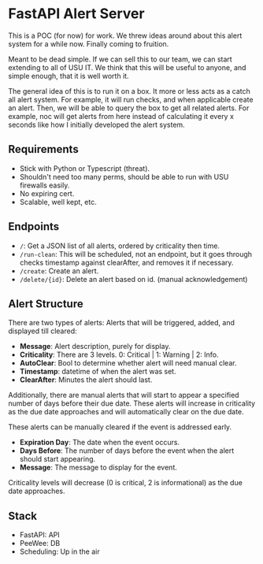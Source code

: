 # FastAPI Alert Server

This is a POC (for now) for work. We threw ideas around about this alert system for a while now. Finally coming to fruition.

Meant to be dead simple. If we can sell this to our team, we can start extending to all of USU IT. We think that this will be useful to anyone, and simple enough, that it is well worth it.

The general idea of this is to run it on a box. It more or less acts as a catch all alert system. For example, it will run checks, and when applicable create an alert. Then, we will be able to query the box to get all related alerts. For example, noc will get alerts from here instead of calculating it every x seconds like how I initially developed the alert system.

## Requirements

-   Stick with Python or Typescript (threat).
-   Shouldn't need too many perms, should be able to run with USU firewalls easily.
-   No expiring cert.
-   Scalable, well kept, etc.

## Endpoints

-   `/`: Get a JSON list of all alerts, ordered by criticality then time.
-   `/run-clean`: This will be scheduled, not an endpoint, but it goes through checks timestamp against clearAfter, and removes it if necessary.
-   `/create`: Create an alert.
-   `/delete/{id}`: Delete an alert based on id. (manual acknowledgement)

## Alert Structure

There are two types of alerts: Alerts that will be triggered, added, and displayed till cleared:

-   **Message**: Alert description, purely for display.
-   **Criticality**: There are 3 levels. 0: Critical | 1: Warning | 2: Info.
-   **AutoClear**: Bool to determine whether alert will need manual clear.
-   **Timestamp**: datetime of when the alert was set.
-   **ClearAfter**: Minutes the alert should last.

Additionally, there are manual alerts that will start to appear a specified number of days before their due date. These alerts will increase in criticality as the due date approaches and will automatically clear on the due date.

These alerts can be manually cleared if the event is addressed early.

-   **Expiration Day**: The date when the event occurs.
-   **Days Before**: The number of days before the event when the alert should start appearing.
-   **Message**: The message to display for the event.

Criticality levels will decrease (0 is critical, 2 is informational) as the due date approaches.

## Stack

-   FastAPI: API
-   PeeWee: DB
-   Scheduling: Up in the air

